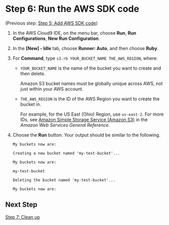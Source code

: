 # Step 6: Run the AWS SDK code<a name="tutorial-ruby-sdk-run"></a>

\(Previous step: [Step 5: Add AWS SDK code](tutorial-ruby-sdk-code.md)\)

1. In the AWS Cloud9 IDE, on the menu bar, choose **Run**, **Run Configurations**, **New Run Configuration**\.

1. In the **\[New\] \- Idle** tab, choose **Runner: Auto**, and then choose **Ruby**\.

1. For **Command**, type `s3.rb YOUR_BUCKET_NAME THE_AWS_REGION`, where:
   + `YOUR_BUCKET_NAME` is the name of the bucket you want to create and then delete\.

     Amazon S3 bucket names must be globally unique across AWS, not just within your AWS account\.
   + `THE_AWS_REGION` is the ID of the AWS Region you want to create the bucket in\.

     For example, for the US East \(Ohio\) Region, use `us-east-2`\. For more IDs, see [Amazon Simple Storage Service \(Amazon S3\)](https://docs.aws.amazon.com/general/latest/gr/rande.html#s3_region) in the *Amazon Web Services General Reference*\.

1. Choose the **Run** button\. Your output should be similar to the following\.

   ```
   My buckets now are:
   
   Creating a new bucket named 'my-test-bucket'...
   
   My buckets now are:
   
   my-test-bucket
   
   Deleting the bucket named 'my-test-bucket'...
   
   My buckets now are:
   ```

## Next Step<a name="tutorial-ruby-sdk-run-next"></a>

[Step 7: Clean up](tutorial-ruby-clean-up.md)